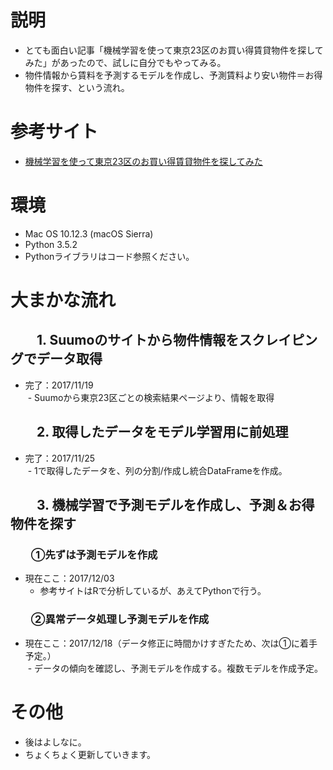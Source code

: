 # 説明
- とても面白い記事「機械学習を使って東京23区のお買い得賃貸物件を探してみた」があったので、試しに自分でもやってみる。
- 物件情報から賃料を予測するモデルを作成し、予測賃料より安い物件＝お得物件を探す、という流れ。

# 参考サイト
- [機械学習を使って東京23区のお買い得賃貸物件を探してみた](http://www.analyze-world.com/entry/2017/11/09/061023)  

# 環境
- Mac OS 10.12.3 (macOS Sierra)
- Python 3.5.2
- Pythonライブラリはコード参照ください。

# 大まかな流れ
## 　　1. Suumoのサイトから物件情報をスクレイピングでデータ取得
- 完了：2017/11/19<br>
  - Suumoから東京23区ごとの検索結果ページより、情報を取得
## 　　2. 取得したデータをモデル学習用に前処理
- 完了：2017/11/25<br>
  - 1で取得したデータを、列の分割/作成し統合DataFrameを作成。
## 　　3. 機械学習で予測モデルを作成し、予測＆お得物件を探す
### 　　①先ずは予測モデルを作成
- 現在ここ：2017/12/03<br>
  - 参考サイトはRで分析しているが、あえてPythonで行う。<br>
### 　　②異常データ処理し予測モデルを作成
- 現在ここ：2017/12/18（データ修正に時間かけすぎたため、次は①に着手予定。）<br>
  - データの傾向を確認し、予測モデルを作成する。複数モデルを作成予定。

# その他
- 後はよしなに。
- ちょくちょく更新していきます。
